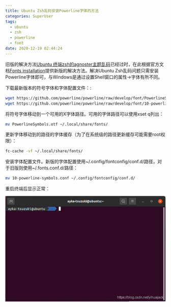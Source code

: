 ```yaml
---
title: Ubuntu Zsh乱码安装Powerline字体的方法
categories: SuperUser
tags:
  - ubuntu
  - zsh
  - powerline
  - font
date: 2020-12-19 02:44:24
---
```


旧版的解决方法[Ubuntu 终端zsh的agnoster主题乱码](https://blog.csdn.net/codermannul/article/details/69802968)已经过时，在此根据官方文档[Fonts installation](https://powerline.readthedocs.io/en/latest/installation/linux.html#fonts-installation)提供新版的解决方法。解决Ubuntu Zsh乱码问题只需安装Powerline字体即可，与Windows是通过设置Shell窗口的属性->字体有所不同。

下载最新版本的符号字体和字体配置文件：:

```bash
wget https://github.com/powerline/powerline/raw/develop/font/PowerlineSymbols.otf
wget https://github.com/powerline/powerline/raw/develop/font/10-powerline-symbols.conf
```

将符号字体移动到一个可用的X字体路径。可用的字体路径可以使用xset q列出：

```bash
mv PowerlineSymbols.otf ~/.local/share/fonts/
```

更新字体移动到的路径的字体缓存（为了在系统级的路径更新缓存可能需要root权限）：

```bash
fc-cache -vf ~/.local/share/fonts/
```

安装字体配置文件。新版的字体配置使用~/.config/fontconfig/conf.d/路径，对于旧版则使用~/.fonts.conf.d/路径：

```bash
mv 10-powerline-symbols.conf ~/.config/fontconfig/conf.d/
```

重启终端后显示正常：

![img](2020-12/2020121902434493.png)